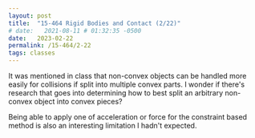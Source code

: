 ```yaml
---
layout: post
title:  "15-464 Rigid Bodies and Contact (2/22)"
# date:   2021-08-11 # 01:32:35 -0500
date:   2023-02-22
permalink: /15-464/2-22
tags: classes
---
```


It was mentioned in class that non-convex objects can be handled more easily for collisions if split into multiple convex parts. I wonder if there's research that goes into determining how to best split an arbitrary non-convex object into convex pieces? 

Being able to apply one of acceleration or force for the constraint based method is also an interesting limitation I hadn't expected. 